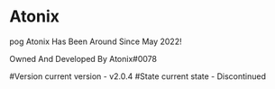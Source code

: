 # Atonix
pog
Atonix Has Been Around Since May 2022!

Owned And Developed By Atonix#0078


#Version
current version - v2.0.4
#State
current state - Discontinued
